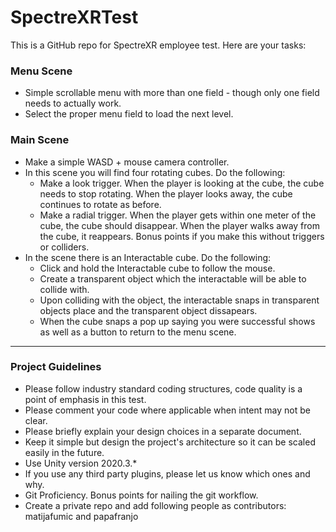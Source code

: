 # SpectreXRTest
This is a GitHub repo for SpectreXR employee test. Here are your tasks:

### Menu Scene
* Simple scrollable menu with more than one field - though only one field needs to actually work.
* Select the proper menu field to load the next level.

### Main Scene
* Make a simple WASD + mouse camera controller.
* In this scene you will find four rotating cubes. Do the following:
  * Make a look trigger. When the player is looking at the cube, the cube needs to stop rotating. When the player looks away, the cube continues to rotate as before.
  * Make a radial trigger. When the player gets within one meter of the cube, the cube should disappear. When the player walks away from the cube, it reappears. Bonus points if you make this without triggers or colliders.
* In the scene there is an Interactable cube. Do the following:
  * Click and hold the Interactable cube to follow the mouse.
  * Create a transparent object which the interactable will be able to collide with.
  * Upon colliding with the object, the interactable snaps in transparent objects place and the transparent object dissapears.
  * When the cube snaps a pop up saying you were successful shows as well as a button to return to the menu scene.

---

### Project Guidelines
* Please follow industry standard coding structures, code quality is a point of emphasis in this test.
* Please comment your code where applicable when intent may not be clear.
* Please briefly explain your design choices in a separate document.
* Keep it simple but design the project's architecture so it can be scaled easily in the future. 
* Use Unity version 2020.3.*
* If you use any third party plugins, please let us know which ones and why.
* Git Proficiency. Bonus points for nailing the git workflow.
* Create a private repo and add following people as contributors: matijafumic and papafranjo
